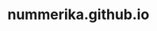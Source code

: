# nummerika.github.io
<!DOCTYPE html>
<html lang="id" class="scroll-smooth">

<head>
    <meta charset="UTF-8">
    <meta name="viewport" content="width=device-width, initial-scale=1.0">
    <title>NUMMERIKA - Python untuk Masa Depan</title>
    <!-- Google Fonts: Inter -->
    <link rel="preconnect" href="https://fonts.googleapis.com">
    <link rel="preconnect" href="https://fonts.gstatic.com" crossorigin>
    <link href="https://fonts.googleapis.com/css2?family=Inter:wght@400;500;600;700&display=swap" rel="stylesheet">
    <!-- Tailwind CSS -->
    <script src="https://cdn.tailwindcss.com"></script>
    <style>
        body {
            font-family: 'Inter', sans-serif;
        }

        .cta-button {
            transition: transform 0.2s ease-in-out;
        }

        .cta-button:hover {
            transform: translateY(-2px);
        }
    </style>
</head>

<body class="bg-gray-50 text-gray-800">

    <!-- Header & Navigation -->
    <header class="bg-white sticky top-0 z-50 shadow-sm">
        <nav class="container mx-auto px-4 py-4 flex justify-between items-center">
            <a href="#" class="text-2xl font-bold text-indigo-600">
                NUMMERIKA
            </a>
            <div class="hidden md:flex space-x-6">
                <a href="#hero" class="text-gray-600 hover:text-indigo-600 transition duration-300">Beranda</a>
                <a href="#courses" class="text-gray-600 hover:text-indigo-600 transition duration-300">Layanan</a>
                <a href="#about" class="text-gray-600 hover:text-indigo-600 transition duration-300">Tentang Kami</a>
                <a href="#contact" class="text-gray-600 hover:text-indigo-600 transition duration-300">Kontak</a>
            </div>
            <!-- Mobile Menu Button -->
            <button id="mobile-menu-button" class="md:hidden text-gray-600">
                <svg xmlns="http://www.w3.org/2000/svg" class="h-6 w-6" fill="none" viewBox="0 0 24 24" stroke="currentColor">
                    <path stroke-linecap="round" stroke-linejoin="round" stroke-width="2" d="M4 6h16M4 12h16m-7 6h7" />
                </svg>
            </button>
        </nav>
        <!-- Mobile Menu -->
        <div id="mobile-menu" class="hidden md:hidden bg-white shadow-md">
            <a href="#hero" class="block py-3 px-4 text-gray-700 hover:bg-gray-100 transition duration-300">Beranda</a>
            <a href="#courses" class="block py-3 px-4 text-gray-700 hover:bg-gray-100 transition duration-300">Layanan</a>
            <a href="#about" class="block py-3 px-4 text-gray-700 hover:bg-gray-100 transition duration-300">Tentang Kami</a>
            <a href="#contact" class="block py-3 px-4 text-gray-700 hover:bg-gray-100 transition duration-300">Kontak</a>
        </div>
    </header>

    <main>
        <!-- Hero Section -->
        <section id="hero" class="bg-indigo-600 text-white py-16 md:py-24">
            <div class="container mx-auto px-4 text-center">
                <h1 class="text-4xl md:text-6xl font-extrabold leading-tight mb-4 animate-fade-in-up">
                    NUMMERIKA: <br class="md:hidden"> Membangun Keterampilan Digital Masa Depan
                </h1>
                <p class="text-lg md:text-xl max-w-2xl mx-auto mb-8 opacity-90 animate-fade-in">
                    Platform edukasi online yang berfokus pada penguasaan Python untuk scientific
                    computing, data science, dan artificial intelligence.
                </p>
                <a href="#courses"
                    class="cta-button inline-block bg-white text-indigo-600 font-bold py-3 px-8 rounded-full shadow-lg hover:bg-indigo-50 transition duration-300">
                    Lihat Layanan & Paket
                </a>
            </div>
        </section>

        <!-- About Us Section -->
        <section id="about" class="py-16 md:py-20 bg-gray-100">
            <div class="container mx-auto px-4 flex flex-col md:flex-row items-center gap-10">
                <div class="w-full md:w-1/2">
                    <h2 class="text-3xl md:text-4xl font-bold text-gray-800 mb-4">Membangun Fondasi untuk Revolusi Teknologi</h2>
                    <p class="text-gray-600 mb-4">
                        Kami percaya bahwa keterampilan Python akan menjadi fondasi penting bagi generasi
                        mendatang dalam menghadapi revolusi teknologi dan tantangan global. NUMMERIKA
                        hadir untuk membantu mahasiswa, profesional, maupun siapa saja yang ingin
                        meningkatkan kemampuan pemrogramannya dari level dasar hingga lanjut.
                    </p>
                    <p class="text-gray-600">
                        Dengan menggabungkan pengajaran live interaktif via Zoom/Google Meet dan materi
                        praktis berbasis proyek, kami memastikan Anda mendapatkan pengalaman belajar yang
                        mendalam dan relevan dengan kebutuhan industri.
                    </p>
                </div>
                <div class="w-full md:w-1/2">
                    <img src="https://placehold.co/800x600/E0E7FF/5C6BC0?text=Tim+NUMMERIKA" alt="Tim NUMMERIKA"
                        class="rounded-xl shadow-lg">
                </div>
            </div>
        </section>

        <!-- Courses Section -->
        <section id="courses" class="py-16 md:py-20">
            <div class="container mx-auto px-4">
                <h2 class="text-3xl md:text-4xl font-bold text-center mb-12">Layanan & Paket Belajar</h2>
                <div class="grid grid-cols-1 sm:grid-cols-2 lg:grid-cols-3 gap-8">
                    <!-- Course Card 1: Python Fundamental -->
                    <div class="bg-white p-6 rounded-xl shadow-md hover:shadow-lg transition duration-300">
                        <h3 class="text-2xl font-bold text-gray-800 mb-2">Python Fundamental (Beginner)</h3>
                        <p class="text-gray-600 mb-4">
                            Pengenalan Python dari nol, cocok untuk pemula tanpa pengalaman coding.
                        </p>
                        <ul class="text-sm text-gray-500 space-y-1 mb-4">
                            <li>Durasi: 4 pertemuan x 2 jam</li>
                            <li>Materi: Tipe data, control flow, fungsi, mini project.</li>
                            <li>Cocok untuk: Mahasiswa baru, pemula.</li>
                        </ul>
                        <a href="#contact"
                            class="inline-block bg-indigo-600 text-white py-2 px-6 rounded-lg text-sm font-semibold hover:bg-indigo-700 transition duration-300">
                            Daftar Sekarang
                        </a>
                    </div>
                    <!-- Course Card 2: Python for Data Science -->
                    <div class="bg-white p-6 rounded-xl shadow-md hover:shadow-lg transition duration-300">
                        <h3 class="text-2xl font-bold text-gray-800 mb-2">Python for Data Science (Intermediate)</h3>
                        <p class="text-gray-600 mb-4">
                            Kuasai analisis data dengan library populer seperti Numpy & Pandas.
                        </p>
                        <ul class="text-sm text-gray-500 space-y-1 mb-4">
                            <li>Durasi: 6 pertemuan x 2 jam</li>
                            <li>Materi: Analisis data, visualisasi, data preprocessing.</li>
                            <li>Cocok untuk: Mahasiswa tingkat akhir, profesional yang ingin belajar data.</li>
                        </ul>
                        <a href="#contact"
                            class="inline-block bg-indigo-600 text-white py-2 px-6 rounded-lg text-sm font-semibold hover:bg-indigo-700 transition duration-300">
                            Daftar Sekarang
                        </a>
                    </div>
                    <!-- Course Card 3: Python for AI & Machine Learning -->
                    <div class="bg-white p-6 rounded-xl shadow-md hover:shadow-lg transition duration-300">
                        <h3 class="text-2xl font-bold text-gray-800 mb-2">Python for AI & ML (Advanced)</h3>
                        <p class="text-gray-600 mb-4">
                            Masuk ke dunia kecerdasan buatan dengan machine learning dan deep learning dasar.
                        </p>
                        <ul class="text-sm text-gray-500 space-y-1 mb-4">
                            <li>Durasi: 8 pertemuan x 2 jam</li>
                            <li>Materi: Scikit-learn, evaluasi model, Keras/TensorFlow/PyTorch.</li>
                            <li>Cocok untuk: Mahasiswa komputer, peneliti, praktisi.</li>
                        </ul>
                        <a href="#contact"
                            class="inline-block bg-indigo-600 text-white py-2 px-6 rounded-lg text-sm font-semibold hover:bg-indigo-700 transition duration-300">
                            Daftar Sekarang
                        </a>
                    </div>
                    <!-- Course Card 4: Special Workshop -->
                    <div class="bg-white p-6 rounded-xl shadow-md hover:shadow-lg transition duration-300">
                        <h3 class="text-2xl font-bold text-gray-800 mb-2">Special Workshop</h3>
                        <p class="text-gray-600 mb-4">
                            Mini bootcamp tematik dengan fokus pada aplikasi praktis yang intensif.
                        </p>
                        <ul class="text-sm text-gray-500 space-y-1 mb-4">
                            <li>Durasi: 1–2 hari intensif</li>
                            <li>Contoh Topik: Python for Zero Carbon Data Analysis, Otomasi & Scripting.</li>
                            <li>Cocok untuk: Siapa saja yang ingin belajar topik spesifik secara cepat.</li>
                        </ul>
                        <a href="#contact"
                            class="inline-block bg-indigo-600 text-white py-2 px-6 rounded-lg text-sm font-semibold hover:bg-indigo-700 transition duration-300">
                            Daftar Sekarang
                        </a>
                    </div>
                </div>
            </div>
        </section>

        <!-- Contact Section -->
        <section id="contact" class="py-16 md:py-20 bg-indigo-600 text-white">
            <div class="container mx-auto px-4 text-center">
                <h2 class="text-3xl md:text-4xl font-bold mb-4">Siap untuk Memulai Perjalanan Coding Anda?</h2>
                <p class="text-lg md:text-xl max-w-2xl mx-auto mb-8 opacity-90">
                    Isi formulir di bawah ini dan tim kami akan segera menghubungi Anda.
                </p>
                <div class="bg-white p-8 md:p-12 rounded-xl shadow-lg max-w-lg mx-auto">
                    <form action="#" method="POST" class="space-y-6">
                        <div>
                            <label for="name" class="block text-sm font-medium text-gray-700 text-left">Nama Lengkap</label>
                            <input type="text" id="name" name="name"
                                class="mt-1 block w-full px-4 py-2 border border-gray-300 rounded-lg shadow-sm focus:ring-indigo-500 focus:border-indigo-500 text-gray-800"
                                placeholder="Nama Anda" required>
                        </div>
                        <div>
                            <label for="email" class="block text-sm font-medium text-gray-700 text-left">Alamat Email</label>
                            <input type="email" id="email" name="email"
                                class="mt-1 block w-full px-4 py-2 border border-gray-300 rounded-lg shadow-sm focus:ring-indigo-500 focus:border-indigo-500 text-gray-800"
                                placeholder="alamat@email.com" required>
                        </div>
                        <div>
                            <label for="message" class="block text-sm font-medium text-gray-700 text-left">Pesan</label>
                            <textarea id="message" name="message" rows="4"
                                class="mt-1 block w-full px-4 py-2 border border-gray-300 rounded-lg shadow-sm focus:ring-indigo-500 focus:border-indigo-500 text-gray-800"
                                placeholder="Pesan Anda" required></textarea>
                        </div>
                        <button type="submit"
                            class="w-full bg-indigo-600 text-white font-bold py-3 px-4 rounded-lg shadow-md hover:bg-indigo-700 transition duration-300">
                            Kirim Pesan
                        </button>
                    </form>
                </div>
            </div>
        </section>

    </main>

    <!-- Footer -->
    <footer class="bg-gray-800 text-white py-8">
        <div class="container mx-auto px-4 text-center text-sm md:flex justify-between items-center">
            <p>&copy; 2024 NUMMERIKA. Semua Hak Dilindungi.</p>
            <div class="flex justify-center md:justify-end space-x-4 mt-4 md:mt-0">
                <a href="#" class="text-gray-400 hover:text-white transition duration-300">Beranda</a>
                <a href="#courses" class="text-gray-400 hover:text-white transition duration-300">Layanan</a>
                <a href="#about" class="text-gray-400 hover:text-white transition duration-300">Tentang</a>
                <a href="#contact" class="text-gray-400 hover:text-white transition duration-300">Kontak</a>
            </div>
        </div>
    </footer>

    <!-- JavaScript untuk Mobile Menu -->
    <script>
        document.getElementById('mobile-menu-button').addEventListener('click', function() {
            var menu = document.getElementById('mobile-menu');
            menu.classList.toggle('hidden');
        });
    </script>
</body>

</html>
